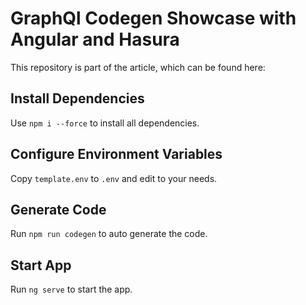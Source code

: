 # GraphQl Codegen Showcase with Angular and Hasura

This repository is part of the article, which can be found here:


## Install Dependencies 
Use `npm i --force` to install all dependencies.


## Configure Environment Variables
Copy `template.env` to `.env` and edit to your needs.


## Generate Code
Run `npm run codegen` to auto generate the code.

## Start App
Run `ng serve` to start the app.
